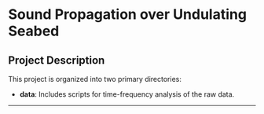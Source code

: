 # **Sound Propagation over Undulating Seabed**

## **Project Description**
This project is organized into two primary directories:  
- **data**: Includes scripts for time-frequency analysis of the raw data.  

---


